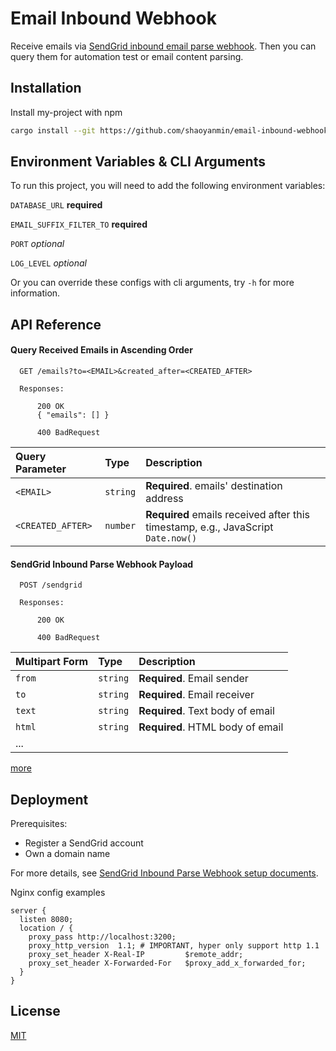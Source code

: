 
# Email Inbound Webhook

Receive emails via [SendGrid inbound email parse webhook](https://sendgrid.com/docs/for-developers/parsing-email/setting-up-the-inbound-parse-webhook/). Then
you can query them for automation test or email content parsing.

## Installation

Install my-project with npm

```bash
cargo install --git https://github.com/shaoyanmin/email-inbound-webhook.git 
```

## Environment Variables & CLI Arguments

To run this project, you will need to add the following environment variables:

`DATABASE_URL` **required**

`EMAIL_SUFFIX_FILTER_TO` **required**

`PORT` *optional*

`LOG_LEVEL` *optional*

Or you can override these configs with cli arguments, try `-h` for more information.

## API Reference

#### Query Received Emails in Ascending Order

```http
  GET /emails?to=<EMAIL>&created_after=<CREATED_AFTER>
  
  Responses: 
  
      200 OK
      { "emails": [] }
  
      400 BadRequest
```

| Query Parameter | Type     | Description                |
| :-------- | :------- | :------------------------- |
| `<EMAIL>` | `string` | **Required**. emails' destination address |
| `<CREATED_AFTER>` | `number` | **Required** emails received after this timestamp, e.g., JavaScript `Date.now()` |

#### SendGrid Inbound Parse Webhook Payload

```http
  POST /sendgrid
  
  Responses: 
  
      200 OK
      
      400 BadRequest
```

| Multipart Form | Type     | Description                       |
| :-------- | :------- | :-------------------------------- |
| `from`      | `string` | **Required**. Email sender |
| `to`      | `string` | **Required**. Email receiver |
| `text`      | `string` | **Required**. Text body of email |
| `html`      | `string` | **Required**. HTML body of email |
|...|||

[more](https://sendgrid.com/docs/for-developers/parsing-email/setting-up-the-inbound-parse-webhook/#example-default-payload)

## Deployment

Prerequisites:
* Register a SendGrid account
* Own a domain name

For more details, see [SendGrid Inbound Parse Webhook setup documents](https://sendgrid.com/docs/for-developers/parsing-email/setting-up-the-inbound-parse-webhook/#setup).

Nginx config examples
```text
server {
  listen 8080;
  location / {
    proxy_pass http://localhost:3200;
    proxy_http_version  1.1; # IMPORTANT, hyper only support http 1.1
    proxy_set_header X-Real-IP         $remote_addr;
    proxy_set_header X-Forwarded-For   $proxy_add_x_forwarded_for;
  }
}
```

## License

[MIT](https://choosealicense.com/licenses/mit/)

  